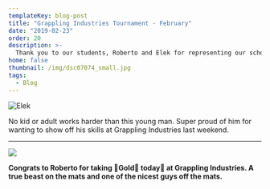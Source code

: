 ```yaml
---
templateKey: blog-post
title: "Grappling Industries Tournament - February"
date: "2019-02-23"
order: 20
description: >-
  Thank you to our students, Roberto and Elek for representing our school at the Grappling Industries Tournament.
home: false
thumbnail: /img/dsc07074_small.jpg
tags:
  - Blog
---
```


![](/img/no-kids-or-adult-works-harder-than-this-young-man.-super-proud-of-him-for-wanting-to-show-off-his-skills-_grapplingindustries-last-weekend.jpg "Elek ")

No kid or adult works harder than this young man. Super proud of him for wanting to show off his skills at Grappling Industries last weekend.

---

![](/img/congrats-roberto.jpg)

**Congrats to Roberto for taking 🥇Gold🥇 today🥋 at Grappling Industries. A true beast on the mats and one of the nicest guys off the mats.**
